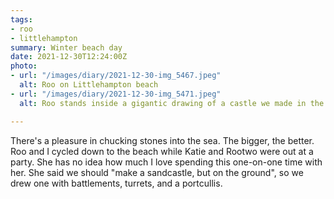 ```yaml
---
tags:
- roo
- littlehampton
summary: Winter beach day
date: 2021-12-30T12:24:00Z
photo:
- url: "/images/diary/2021-12-30-img_5467.jpeg"
  alt: Roo on Littlehampton beach
- url: "/images/diary/2021-12-30-img_5471.jpeg"
  alt: Roo stands inside a gigantic drawing of a castle we made in the sand

---
```

There's a pleasure in chucking stones into the sea. The bigger, the better. Roo and I cycled down to the beach while Katie and Rootwo were out at a party. She has no idea how much I love spending this one-on-one time with her. She said we should "make a sandcastle, but on the ground", so we drew one with battlements, turrets, and a portcullis. 